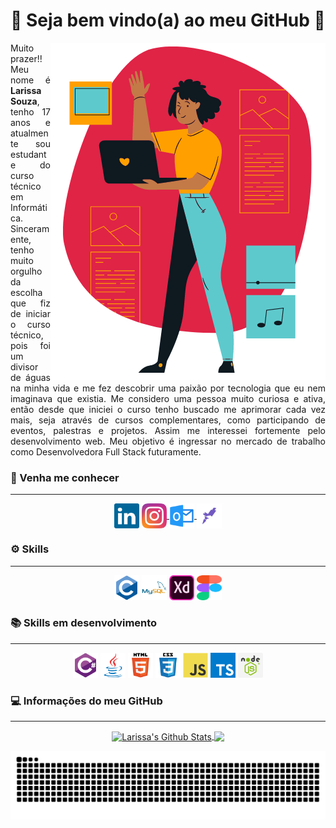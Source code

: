 
<h1 align = "center">🤍 Seja bem vindo(a) ao meu GitHub 🤍</h1>
<img align="right" src="https://raw.githubusercontent.com/eu-larissasouza/eu-larissasouza/main/Vetor%20Working%20Woman%20Programmer.png" alt="Vetor Working Woman Programmer">
<p align="justify"> Muito prazer!! Meu nome é <strong>Larissa Souza</strong>, tenho 17 anos e atualmente sou estudante do curso técnico em Informática. Sinceramente, tenho muito orgulho da escolha que fiz de iniciar o curso técnico, pois foi um divisor de águas na minha vida e me fez descobrir uma paixão por tecnologia que eu nem imaginava que existia. Me considero uma pessoa muito curiosa e ativa, então desde que iniciei o curso tenho buscado me aprimorar cada vez mais, seja através de cursos complementares, como participando de eventos, palestras e projetos. Assim me interessei fortemente pelo desenvolvimento web. Meu objetivo é ingressar no mercado de trabalho como Desenvolvedora Full Stack futuramente.</p>

<h3 align = "left">📱 Venha me conhecer </h3>
<hr>
<p align = "center">
    <a style="text-decoration: none;" href = "https://www.linkedin.com/in/larissa-a-souza/" target = "_blank"> 
        <img align = "center" src = "https://raw.githubusercontent.com/eu-larissasouza/eu-larissasouza/34bec57e3c5a6c3fabafcbc68840aa62f0226603/icon/linkedin-original.svg"alt =" larissa-a-souza "height =" 40 "width =" 40 "/> 
    </a>
    <a href="https://instagram.com/_larissa.a.souza" target="_blank"> <img align = "center" src = "https://raw.githubusercontent.com/eu-larissasouza/eu-larissasouza/d3fdcb10a3af1651b21c62b3a7307aa0d0921b3d/icon/instagram-original.svg"alt =" _larissa.a.souza "height =" 40 "width =" 40 "/>
    </a>
    <a href = "mailto: larissa.alves.souza@outlook.com" target="_blank"> <img align = "center" src = "https://raw.githubusercontent.com/eu-larissasouza/eu-larissasouza/2416e793b3026f9021fb5ea8d3fcbc162334fe59/icon/outlook-original.svg "alt =" Larissa Souza "height =" 40 "width =" 40 "/>
    </a>
    <a href = "https://app.rocketseat.com.br/me/larissa-a-souza" target="_blank"> <img align = "center" src = "https://raw.githubusercontent.com/eu-larissasouza/eu-larissasouza/49ec46366d0342b77cf721efc7ec878d4a2a3008/icon/rocketseat-original.svg"alt =" Larissa Souza "height =" 40 "width =" 40 "/>
    </a>
</p>

<h3 align = "left">⚙️ Skills </h3>
<hr>
<p align = "center"> 
    <a style="text-decoration: none;" href="https://www.cprogramming.com/" target="_blank"> 
    <img src = "https://raw.githubusercontent.com/eu-larissasouza/eu-larissasouza/d3fdcb10a3af1651b21c62b3a7307aa0d0921b3d/icon/c-original.svg "alt =" C "width =" 40 "height =" 40 "/> 
    </a> 
    <a style="text-decoration: none;" href="https://www.mysql.com/" target="_blank"> 
        <img src ="https://raw.githubusercontent.com/eu-larissasouza/eu-larissasouza/d3fdcb10a3af1651b21c62b3a7307aa0d0921b3d/icon/mysql-original-wordmark.svg "alt =" mysql "width =" 40 "height =" 40 "/> 
    </a>
    <a style="text-decoration: none;" href="https://www.mysql.com/" target="_blank"> 
        <img src ="https://raw.githubusercontent.com/eu-larissasouza/eu-larissasouza/main/icon/adobexd-original.svg "alt =" adobexd "width =" 40 "height =" 40 "/> 
    </a> 
    <a style="text-decoration: none;" href="https://www.mysql.com/" target="_blank"> 
        <img src ="https://raw.githubusercontent.com/eu-larissasouza/eu-larissasouza/main/icon/figma-original.svg "alt =" figma "width =" 40 "height =" 40 "/> 
    </a>  
</p>

<h3 align = "left">📚 Skills em desenvolvimento </h3>
<hr>
<p align = "center">
    <a style="text-decoration: none;" href = "https://www.w3schools.com/cs/" target = "_blank"> 
        <img src = "https://raw.githubusercontent.com/eu-larissasouza/eu-larissasouza/d3fdcb10a3af1651b21c62b3a7307aa0d0921b3d/icon/csharp-original.svg "alt =" csharp "largura =" 40 "height = "40" /> 
    </a> 
    <a style="text-decoration: none;" href="https://www.java.com" target="_blank"> 
        <img src ="https://raw.githubusercontent.com/eu-larissasouza/eu-larissasouza/d3fdcb10a3af1651b21c62b3a7307aa0d0921b3d/icon/java-original.svg "alt =" java "width =" 40 "height =" 40 "/> 
    </a> 
        <a style="text-decoration: none;" href ="https://www.w3.org/html/ "target ="_blank "> 
        <img src ="https://raw.githubusercontent.com/eu-larissasouza/eu-larissasouza/d3fdcb10a3af1651b21c62b3a7307aa0d0921b3d/icon/html5-original-wordmark.svg "alt =" html5 "width =" 40 "height =" 40 "/> 
    </a>
    <a style="text-decoration: none;" href="https://www.w3schools.com/css/" target="_blank"> 
        <img  src = "https://raw.githubusercontent.com/eu-larissasouza/eu-larissasouza/d3fdcb10a3af1651b21c62b3a7307aa0d0921b3d/icon/css3-original-wordmark.svg"alt =" css3 "width =" 40 "height =" 40 "/> 
    </a> 
    <a style="text-decoration: none;" href="https://www.w3schools.com/js/ "target ="_blank "> 
        <img src ="https://raw.githubusercontent.com/eu-larissasouza/eu-larissasouza/d3fdcb10a3af1651b21c62b3a7307aa0d0921b3d/icon/javascript-original.svg "alt =" javascript "width =" 40 "height =" 40 "/> 
    </a>
    <a style="text-decoration: none;" href="https://nodejs.org/en/ "target ="_blank "> 
        <img src ="https://raw.githubusercontent.com/eu-larissasouza/eu-larissasouza/main/icon/typescript-original.svg "alt =" typescript "width =" 40 "height =" 40 "/> 
    </a> 
    <a style="text-decoration: none;" href="https://nodejs.org/en/ "target ="_blank "> 
        <img src ="https://raw.githubusercontent.com/eu-larissasouza/eu-larissasouza/0be3aba39194218a16d9af295006b55839465290/icon/nodejs-original.svg "alt =" nodejs "width =" 40 "height =" 40 "/> 
    </a> 
</p>

<h3 align = "left">💻 Informações do meu GitHub </h3>
<hr>
<p align = "center">
    <a href="https://github.com/eu-larissasouza">
        <img align="center" alt="Larissa's Github Stats" src="https://github-readme-stats.vercel.app/api?username=eu-larissasouza&show_icons=true&theme=tokyonight" />
    </a>
    <a href="https://github.com/eu-larissasouza">
        <img align="center" src="https://github-readme-stats.anuraghazra1.vercel.app/api/top-langs/?username=eu-larissasouza&theme=tokyonight" />
    </a>
</p>

![Snake animation](https://github.com/eu-larissasouza/eu-larissasouza/blob/output/github-contribution-grid-snake.svg)
